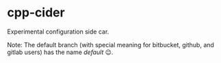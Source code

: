 # cpp-cider
Experimental configuration side car.

Note: The default branch (with special meaning for bitbucket, github, and gitlab users) has the name *default* :wink:.
